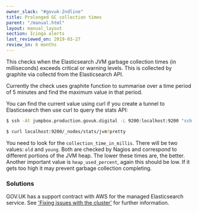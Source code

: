 ```yaml
---
owner_slack: "#govuk-2ndline"
title: Prolonged GC collection times
parent: "/manual.html"
layout: manual_layout
section: Icinga alerts
last_reviewed_on: 2019-03-27
review_in: 6 months
---
```


This checks when the Elasticsearch JVM garbage collection times (in
milliseconds) exceeds critical or warning levels. This is collected by
graphite via collectd from the Elasticsearch API.

Currently the check uses graphite function to summarise over a time
period of 5 minutes and find the maximum value in that period.

You can find the current value using curl if you create a tunnel to
Elasticsearch then use curl to query the stats API:

```bash
$ ssh -At jumpbox.production.govuk.digital -L 9200:localhost:9200 "ssh -q \`govuk_node_list --single-node -c search\` -L 9200:elasticsearch5.blue.production.govuk-internal.digital:80"
```

```bash
$ curl localhost:9200/_nodes/stats/jvm?pretty
```

You need to look for the `collection_time_in_millis`. There will be two
values: `old` and `young`. Both are checked by Nagios and correspond to
different portions of the JVM heap. The lower these times are, the
better. Another important value is `heap_used_percent`, again this
should be low. If it gets too high it may prevent garbage collection
completing.

### Solutions

GOV.UK has a support contract with AWS for the managed Elasticsearch
service.  See ['Fixing issues with the cluster'](/manual/alerts/elasticsearch-cluster-health.html#fixing-issues-with-the-cluster)
for further information.

